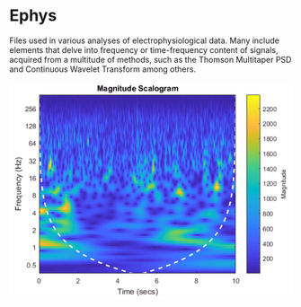 # Ephys
Files used in various analyses of electrophysiological data. Many include elements that delve into frequency or time-frequency content of signals, acquired from a multitude of methods, such as the Thomson Multitaper PSD and Continuous Wavelet Transform among others.

![Continuous Wavelet Transform](https://github.com/Cheer-Lab/Ephys/blob/master/cwtEx.PNG)
